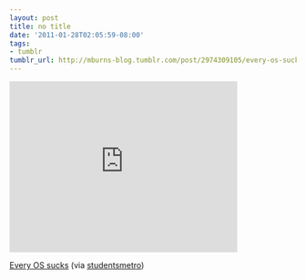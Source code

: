 ```yaml
---
layout: post
title: no title
date: '2011-01-28T02:05:59-08:00'
tags:
- tumblr
tumblr_url: http://mburns-blog.tumblr.com/post/2974309105/every-os-sucks-via-studentsmetro
---
```

<iframe width="400" height="300"  id="youtube_iframe" src="https://www.youtube.com/embed/d85p7JZXNy8?feature=oembed&amp;enablejsapi=1&amp;origin=http://safe.txmblr.com&amp;wmode=opaque" frameborder="0" allowfullscreen></iframe>

<a href="http://www.youtube.com/watch?v=d85p7JZXNy8">Every OS sucks</a> (via <a href="http://youtube.com/user/studentsmetro">studentsmetro</a>)


